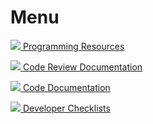 # Menu

[![](.gitbook/assets/website-icon.png) Programming Resources](https://osi-document-site.gitbook.io/osi-document-site/programming-resources)

[![](.gitbook/assets/website-icon.png) Code Review Documentation](https://app.gitbook.com/@osi-document-site/s/code-documentation/)

[![](.gitbook/assets/website-icon.png) Code Documentation](https://osi-document-site.gitbook.io/osi-document-site/)

[![](.gitbook/assets/website-icon.png) Developer Checklists](https://docs.google.com/spreadsheets/d/1fQ-e5abke8Up_YwNcPGYCsGztR2sUwCrS7A_VE5LjuU/edit#gid=98742414)

